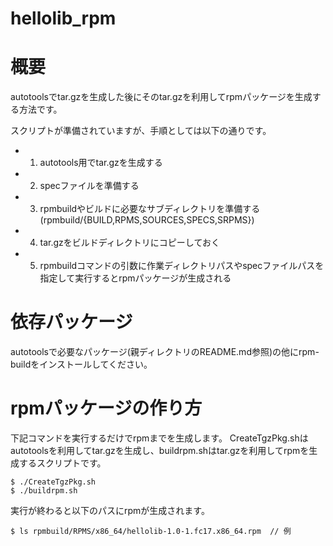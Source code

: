 hellolib\_rpm
=====

# 概要
autotoolsでtar.gzを生成した後にそのtar.gzを利用してrpmパッケージを生成する方法です。

スクリプトが準備されていますが、手順としては以下の通りです。
- 1. autotools用でtar.gzを生成する
- 2. specファイルを準備する
- 3. rpmbuildやビルドに必要なサブディレクトリを準備する(rpmbuild/{BUILD,RPMS,SOURCES,SPECS,SRPMS})
- 4. tar.gzをビルドディレクトリにコピーしておく
- 5. rpmbuildコマンドの引数に作業ディレクトリパスやspecファイルパスを指定して実行するとrpmパッケージが生成される

# 依存パッケージ
autotoolsで必要なパッケージ(親ディレクトリのREADME.md参照)の他にrpm-buildをインストールしてください。

# rpmパッケージの作り方
下記コマンドを実行するだけでrpmまでを生成します。
CreateTgzPkg.shはautotoolsを利用してtar.gzを生成し、buildrpm.shはtar.gzを利用してrpmを生成するスクリプトです。
```
$ ./CreateTgzPkg.sh
$ ./buildrpm.sh
```

実行が終わると以下のパスにrpmが生成されます。
```
$ ls rpmbuild/RPMS/x86_64/hellolib-1.0-1.fc17.x86_64.rpm  // 例
```
